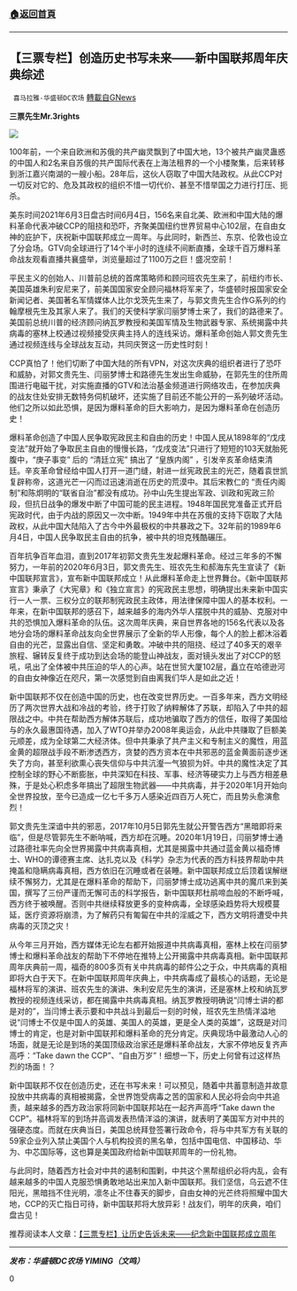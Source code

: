 ###  [:house:返回首頁](https://github.com/ourhimalayas/txt)
---

## 【三票专栏】创造历史书写未来——新中国联邦周年庆典综述
` 喜马拉雅-华盛顿DC农场` [轉載自GNews](https://gnews.org/zh-hans/1300848/)

**三票先生Mr.3rights**



![]()![](https://gnews-media-offload.s3.amazonaws.com/wp-content/uploads/2021/06/05140604/00-4.jpg)

100年前，一个来自欧洲和苏俄的共产幽灵飘到了中国大地，13个被共产幽灵蛊惑的中国人和2名来自苏俄的共产国际代表在上海法租界的一个小楼聚集，后来转移到浙江嘉兴南湖的一艘小船。28年后，这伙人窃取了中国大陆政权。从此CCP对一切反对它的、危及其政权的组织不惜一切代价、甚至不惜举国之力进行打压、扼杀。

美东时间2021年6月3日盘古时间6月4日，156名来自北美、欧洲和中国大陆的爆料革命代表冲破CCP的阻挠和恐吓，齐聚美国纽约世界贸易中心102层，在自由女神的庇护下，庆祝新中国联邦成立一周年。与此同时，新西兰、东京、伦敦也设立了分会场。GTV向全球进行了14个半小时的连续不间断直播，全球千百万爆料革命战友观看直播共襄盛举，浏览量超过了1100万之巨！盛况空前！

平民主义的创始人、川普前总统的首席策略师和顾问班农先生来了，前纽约市长、美国英雄朱利安尼来了，前美国国家安全顾问福林将军来了，华盛顿时报国家安全新闻记者、美国著名军情媒体人比尔戈茨先生来了，与郭文贵先生合作G系列的约翰摩根先生及其家人来了。我们的天使科学家闫丽梦博士来了，我们的路德来了。美国前总统川普的经济顾问纳瓦罗教授和美国军情及生物武器专家、系统揭露中共病毒的塞林上校通过视频接受庆典主持人的连线采访。爆料革命创始人郭文贵先生通过视频连线与全球战友互动，共同庆贺这一历史性时刻！

CCP真怕了！他们切断了中国大陆的所有VPN，对这次庆典的组织者进行了恐吓和威胁，对郭文贵先生、闫丽梦博士和路德先生发出生命威胁，在郭先生的住所周围进行电磁干扰，对实施直播的GTV和法治基金频道进行网络攻击，在参加庆典的战友住处安排无数特务伺机破坏，还实施了目前还不能公开的一系列破坏活动。他们之所以如此恐惧，是因为爆料革命的巨大影响力，是因为爆料革命在创造历史！

爆料革命创造了中国人民争取宪政民主和自由的历史！中国人民从1898年的“戊戌变法”就开始了争取民主自由的慢慢长路，“戊戌变法”只进行了短短的103天就胎死腹中，“庚子事变” 后的 “清廷立宪” 搞出了 “皇族内阁” ，引发辛亥革命结束清廷。辛亥革命曾经给中国人打开一道门缝，射进一丝宪政民主的光芒，随着袁世凯复辟称帝，这道光芒一闪而过迅速消逝在历史的荒漠中。其后宋教仁的 “责任内阁制”和陈炯明的“联省自治”都没有成功。孙中山先生提出军政、训政和宪政三阶段，但抗日战争的爆发中断了中国可能的民主进程。1948年国民党准备正式开启宪政时代，由于内战的原因又一次中断。1949年中共在苏俄的支持下窃取了大陆政权，从此中国大陆陷入了古今中外最极权的中共暴政之下。32年前的1989年6月4日，中国人民争取民主自由的抗争，被中共的坦克残酷碾压。

百年抗争百年血泪，直到2017年初郭文贵先生发起爆料革命。经过三年多的不懈努力，一年前的2020年6月3日，郭文贵先生、班农先生和郝海东先生宣读了《新中国联邦宣言》，宣布新中国联邦成立！从此爆料革命走上世界舞台。《新中国联邦宣言》秉承了《大宪章》和《独立宣言》的宪政民主思想，明确提出未来新中国实行一人一票、三权分立的联邦制宪政民主政体，用法律保障中国人的基本权利。一年来，在新中国联邦的感召下，越来越多的海内外华人摆脱中共的威胁、克服对中共的恐惧加入爆料革命的队伍。这次周年庆典，来自世界各地的156名代表以及各地分会场的爆料革命战友向全世界展示了全新的华人形像，每个人的脸上都沐浴着自由的光芒，显露出自信、坚定和勇敢。冲破中共的阻挠、经过了40多天的艰辛旅程、辗转反复终于成功到达会场的能登山神战友，面对镜头发出了对CCP的怒吼，吼出了全体被中共压迫的华人的心声。站在世贸大厦102层，矗立在哈德逊河的自由女神像近在咫尺，第一次感觉到自由离我们华人是如此之近！

新中国联邦不仅在创造中国的历史，也在改变世界历史。一百多年来，西方文明经历了两次世界大战和冷战的考验，终于打败了纳粹解体了苏联，却陷入了中共的超限战之中。中共在帮助西方解体苏联后，成功地骗取了西方的信任，取得了美国给与的永久最惠国待遇，加入了WTO并举办2008年奥运会，从此中共赚取了巨额美元顺差，成为全球第二大经济体。但中共秉承了共产主义和专制主义的魔性，用蓝金黄的超限战手段不断渗透西方，贪婪的西方资本在中共邪恶的蓝金黄面前逐步迷失了方向，甚至利欲熏心丧失信仰与中共沆瀣一气狼狈为奸。中共的魔性决定了其控制全球的野心不断膨胀，中共深知在科技、军事、经济等硬实力上与西方相差悬殊，于是处心积虑多年搞出了超限生物武器——中共病毒，并于2020年1月开始向全世界投放，至今已造成一亿七千多万人感染近四百万人死亡，而且势头愈演愈烈！

郭文贵先生深谙中共的邪恶，2017年10月5日郭先生就公开警告西方“黑暗即将来临”，但是尽管郭先生不断呐喊，西方却在沉睡。2020年1月19日，闫丽梦博士通过路德社率先向全世界揭露中共病毒真相，尤其是揭露中共通过蓝金黄以福奇博士、WHO的谭德赛主席、达扎克以及《科学》杂志为代表的西方科技界帮助中共掩盖和隐瞒病毒真相，西方依旧在沉睡或者在装睡。新中国联邦成立后顶着误解继续不懈努力，尤其是在爆料革命的帮助下，闫丽梦博士成功逃离中共的魔爪来到美国，撰写了三份严谨而无懈可击的科学报告，新中国联邦杜鹃啼血般的不断呼喊，西方终于被唤醒。否则中共继续释放更多的变种病毒，全球感染趋势将大规模蔓延，医疗资源将崩溃，为了解药只有匍匐在中共的淫威之下，西方文明将遭受中共病毒的灭顶之灾！

从今年三月开始，西方媒体无论左右都开始报道中共病毒真相，塞林上校在闫丽梦博士和爆料革命战友的帮助下不停地在推特上公开揭露中共病毒真相。新中国联邦周年庆典前一周，福奇的800多页有关中共病毒的邮件公之于众，中共病毒的真相即将大白于天下。在新中国联邦周年庆典上，中共病毒成了最核心的话题，无论是福林将军的演讲、班农先生的演讲、朱利安尼先生的演讲，还是塞林上校和纳瓦罗教授的视频连线采访，都在揭露中共病毒真相。纳瓦罗教授明确说“闫博士讲的都是对的”，当闫博士表示要和中共战斗到最后一刻的时候，班农先生热情洋溢地说“闫博士不仅是中国人的英雄、美国人的英雄，更是全人类的英雄”，这既是对闫博士的肯定，也是对新中国联邦和爆料革命的充分肯定。庆典现场中最激动人心的场面，就是无论是到场的美国顶级政治家还是爆料革命战友，大家不停地反复齐声高呼：“Take dawn the CCP”、“自由万岁”！细想一下，历史上何曾有过这样热烈的场面！？

新中国联邦不仅在创造历史，还在书写未来！可以预见，随着中共蓄意制造并故意投放中共病毒的真相被揭露，全世界饱受病毒之苦的国家和人民必将会向中共追责，越来越多的西方政治家将同新中国联邦站在一起齐声高呼“Take dawn the CCP”。福林将军的到场并高调发表热情洋溢的演讲，就表明了美国军方对中共的强硬态度。而就在庆典当日，美国总统拜登签署行政命令，将与中共军方有关联的59家企业列入禁止美国个人与机构投资的黑名单，包括中国电信、中国移动、华为、中芯国际等，这也算是美国政府给新中国联邦周年的一份礼物。

与此同时，随着西方社会对中共的遏制和围剿，中共这个黑帮组织必将内乱，会有越来越多的中国人克服恐惧勇敢地站出来加入新中国联邦。我们坚信，乌云遮不住阳光，黑暗挡不住光明，凛冬止不住春天的脚步，自由女神的光芒终将照耀中国大地，CCP的灭亡指日可待，新中国联邦将大放异彩！战友们，明年的庆典，咱们盘古见！

推荐阅读本人文章：[【三票专栏】让历史告诉未来——纪念新中国联邦成立周年](https://gnews.org/zh-hans/1232805/)

* * *

***发布：华盛顿DC农场 YIMING（文鸣）***

0
